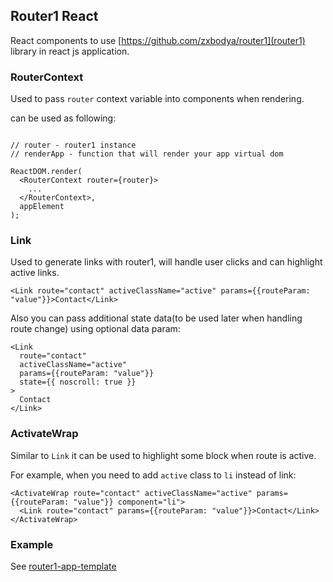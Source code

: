 ## Router1 React

React components to use [https://github.com/zxbodya/router1](router1) library in react js application.
 
### RouterContext

Used to pass `router` context variable into components when rendering.

can be used as following: 

```JSX

// router - router1 instance
// renderApp - function that will render your app virtual dom
 
ReactDOM.render(
  <RouterContext router={router}>
    ...
  </RouterContext>,
  appElement
);
```

### Link
 
Used to generate links with router1, will handle user clicks and can highlight active links.

```JSX
<Link route="contact" activeClassName="active" params={{routeParam: "value"}}>Contact</Link>
```
Also you can pass additional state data(to be used later when handling route change) using optional data param:
 

```JSX
<Link
  route="contact"
  activeClassName="active"
  params={{routeParam: "value"}}
  state={{ noscroll: true }}
>
  Contact
</Link>
```
### ActivateWrap

Similar to `Link` it can be used to highlight some block when route is active.

For example, when you need to add `active` class to `li` instead of link:

```JSX
<ActivateWrap route="contact" activeClassName="active" params={{routeParam: "value"}} component="li">
  <Link route="contact" params={{routeParam: "value"}}>Contact</Link>
</ActivateWrap>
```

### Example

See [router1-app-template](https://github.com/zxbodya/router1-app-template)
